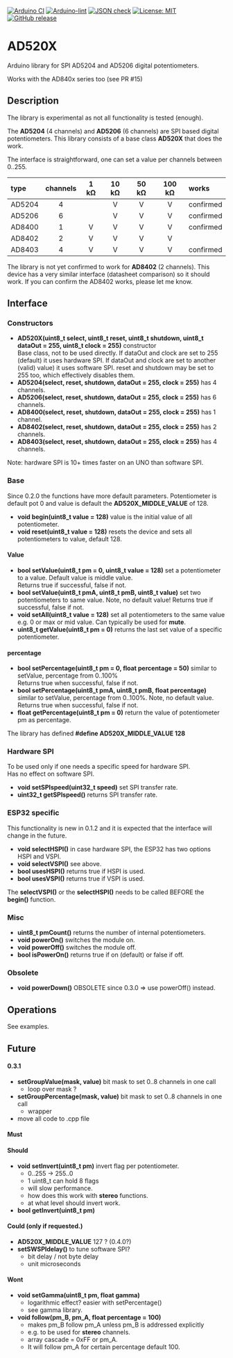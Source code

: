 
[![Arduino CI](https://github.com/RobTillaart/AD520X/workflows/Arduino%20CI/badge.svg)](https://github.com/marketplace/actions/arduino_ci)
[![Arduino-lint](https://github.com/RobTillaart/AD520X/actions/workflows/arduino-lint.yml/badge.svg)](https://github.com/RobTillaart/AD520X/actions/workflows/arduino-lint.yml)
[![JSON check](https://github.com/RobTillaart/AD520X/actions/workflows/jsoncheck.yml/badge.svg)](https://github.com/RobTillaart/AD520X/actions/workflows/jsoncheck.yml)
[![License: MIT](https://img.shields.io/badge/license-MIT-green.svg)](https://github.com/RobTillaart/AD520X/blob/master/LICENSE)
[![GitHub release](https://img.shields.io/github/release/RobTillaart/AD520X.svg?maxAge=3600)](https://github.com/RobTillaart/AD520X/releases)


# AD520X

Arduino library for SPI AD5204 and AD5206 digital potentiometers.

Works with the AD840x series too (see PR #15)


## Description

The library is experimental as not all functionality is tested (enough).

The **AD5204** (4 channels) and **AD5206** (6 channels) are SPI based digital potentiometers.
This library consists of a base class **AD520X** that does the work.

The interface is straightforward, one can set a value per channels between 0..255.

|  type    |  channels  |  1 kΩ | 10 kΩ | 50 kΩ | 100 kΩ |  works    |
|:---------|:----------:|:-----:|:-----:|:-----:|:------:|:----------|
|  AD5204  |    4       |       |   V   |   V   |   V    | confirmed |
|  AD5206  |    6       |       |   V   |   V   |   V    | confirmed |
|  AD8400  |    1       |   V   |   V   |   V   |   V    | confirmed |
|  AD8402  |    2       |   V   |   V   |   V   |   V    |
|  AD8403  |    4       |   V   |   V   |   V   |   V    | confirmed |  see PR #15

The library is not yet confirmed to work for **AD8402** (2 channels).
This device has  a very similar interface (datasheet comparison) so it should work. If you can confirm the AD8402 works, please let me know.


## Interface


### Constructors

- **AD520X(uint8_t select, uint8_t reset, uint8_t shutdown, uint8_t dataOut = 255, uint8_t clock = 255)** constructor  
Base class, not to be used directly.
If dataOut and clock are set to 255 (default) it uses hardware SPI. 
If dataOut and clock are set to another (valid) value) it uses software SPI.
reset and shutdown may be set to 255 too, which effectively disables them.  
- **AD5204(select, reset, shutdown, dataOut = 255, clock = 255)** has 4 channels.
- **AD5206(select, reset, shutdown, dataOut = 255, clock = 255)** has 6 channels.
- **AD8400(select, reset, shutdown, dataOut = 255, clock = 255)** has 1 channel.
- **AD8402(select, reset, shutdown, dataOut = 255, clock = 255)** has 2 channels.
- **AD8403(select, reset, shutdown, dataOut = 255, clock = 255)** has 4 channels.

Note: hardware SPI is 10+ times faster on an UNO than software SPI. 


### Base

Since 0.2.0 the functions have more default parameters. Potentiometer is default pot 0 
and value is default the **AD520X_MIDDLE_VALUE** of 128.

- **void begin(uint8_t value = 128)** value is the initial value of all potentiometer.
- **void reset(uint8_t value = 128)** resets the device and sets all potentiometers to value, default 128.

#### Value

- **bool setValue(uint8_t pm = 0, uint8_t value = 128)** set a potentiometer to a value. 
Default value is middle value.  
Returns true if successful, false if not.
- **bool setValue(uint8_t pmA, uint8_t pmB, uint8_t value)** set two potentiometers to same value.
Note, no default value!
Returns true if successful, false if not.
- **void setAll(uint8_t value = 128)** set all potentiometers to the same value e.g. 0 or max or mid value.
Can typically be used for **mute**.
- **uint8_t getValue(uint8_t pm = 0)** returns the last set value of a specific potentiometer.


#### percentage

- **bool setPercentage(uint8_t pm = 0, float percentage = 50)** similar to setValue, percentage from 0..100%  
Returns true when successful, false if not.
- **bool setPercentage(uint8_t pmA, uint8_t pmB, float percentage)** similar to setValue, percentage from 0..100%.
Note, no default value.
Returns true when successful, false if not.
- **float getPercentage(uint8_t pm = 0)** return the value of potentiometer pm as percentage.


The library has defined **#define AD520X_MIDDLE_VALUE  128**


### Hardware SPI

To be used only if one needs a specific speed for hardware SPI.  
Has no effect on software SPI.

- **void setSPIspeed(uint32_t speed)** set SPI transfer rate.
- **uint32_t getSPIspeed()** returns SPI transfer rate.


### ESP32 specific

This functionality is new in 0.1.2 and it is expected that the interface will change
in the future. 

- **void selectHSPI()** in case hardware SPI, the ESP32 has two options HSPI and VSPI.
- **void selectVSPI()** see above.
- **bool usesHSPI()** returns true if HSPI is used.
- **bool usesVSPI()** returns true if VSPI is used.

The **selectVSPI()** or the **selectHSPI()** needs to be called BEFORE the **begin()** function.


### Misc

- **uint8_t pmCount()** returns the number of internal potentiometers.
- **void powerOn()** switches the module on.
- **void powerOff()** switches the module off.
- **bool isPowerOn()** returns true if on (default) or false if off.


### Obsolete

- **void powerDown()** OBSOLETE since 0.3.0 => use powerOff() instead.


## Operations

See examples.


## Future


#### 0.3.1

- **setGroupValue(mask, value)** bit mask to set 0..8 channels in one call
  - loop over mask ?
- **setGroupPercentage(mask, value)** bit mask to set 0..8 channels in one call
  - wrapper
- move all code to .cpp file


#### Must


#### Should

- **void setInvert(uint8_t pm)** invert flag per potentiometer.
   - 0..255 -> 255..0
   - 1 uint8_t can hold 8 flags
   - will slow performance.
   - how does this work with **stereo** functions.
   - at what level should invert work.
- **bool getInvert(uint8_t pm)**


#### Could (only if requested.)

- **AD520X_MIDDLE_VALUE** 127 ?   (0.4.0?)
- **setSWSPIdelay()** to tune software SPI?
  - bit delay / not byte delay
  - unit microseconds
  

#### Wont

- **void setGamma(uint8_t pm, float gamma)**
  - logarithmic effect? easier with setPercentage()
  - see gamma library.
- **void follow(pm_B, pm_A, float percentage = 100)**
  - makes pm_B follow pm_A unless pm_B is addressed explicitly
  - e.g. to be used for **stereo** channels.
  - array cascade = 0xFF or pm_A.
  - It will follow pm_A for certain percentage default 100.

